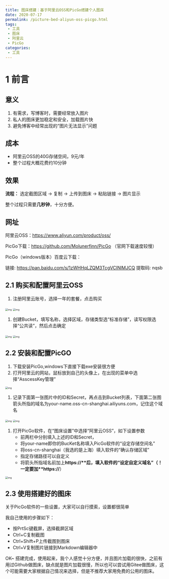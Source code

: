 ```yaml
---
title: 图床搭建：基于阿里云OSS和PicGo搭建个人图床
date: 2020-07-17
permalink: /picture-bed-aliyun-oss-picgo.html
tags:
 - 工具
 - 图床
 - 阿里云
 - PicGo
categories:
 - 工具
---
```


# 1 前言

## 意义

1. 有需求，写博客时，需要经常放入图片
2. 私人的图床更加稳定和安全，加载图片快
3. 避免博客中经常出现的“图片无法显示”问题

## 成本

- 阿里云OSS的40G存储空间，9元/年
- 整个过程大概花费约10分钟

## 效果

**流程：** 选定截图区域 -> 复制 -> 上传到图床 -> 粘贴链接 -> 图片显示

整个过程只需要**几秒钟**，十分方便。

## 网址

阿里云OSS：https://www.aliyun.com/product/oss/

PicGo下载：https://github.com/Molunerfinn/PicGo （官网下载速度较慢）

PicGo（windows版本）百度云下载：

链接: https://pan.baidu.com/s/1zWHHqLZQM3TcgVCINlMJCQ 提取码: nqsb

## 2.1 购买和配置阿里云OSS

1. 注册阿里云账号，选择一年的套餐，点击购买

<img src="https://my-imags.oss-cn-shanghai.aliyuncs.com/pic/20200717093017.png" alt="img" style="zoom: 50%;" />

<img src="https://my-imags.oss-cn-shanghai.aliyuncs.com/pic/20200717093112.png" alt="img" style="zoom:50%;" />

1. 创建Bucket，填写名称，选择区域，存储类型选“标准存储”，读写权限选择“公共读”，然后点击确定

<img src="https://my-imags.oss-cn-shanghai.aliyuncs.com/pic/20200717094159.png" alt="img" style="zoom:50%;" />

<img src="https://my-imags.oss-cn-shanghai.aliyuncs.com/pic/20200717094536.png" alt="img" style="zoom:50%;" />

## 2.2 安装和配置PicGO

1. 下载安装PicGo,windows下直接下载exe安装很方便
2. 打开阿里云的网站，鼠标放到自己的头像上，在出现的菜单中选择“AsscessKey管理”

<img src="https://my-imags.oss-cn-shanghai.aliyuncs.com/pic/20200717101914.png" alt="img" style="zoom:50%;" />

1. 记录下面第一张图片中的ID和Secret，再点击到Bucket列表，下面第二张图箭头所指的域名为your-name.oss-cn-shanghai.ailiyuns.com，记住这个域名

<img src="https://my-imags.oss-cn-shanghai.aliyuncs.com/pic/20200717102020.png" alt="img" style="zoom:50%;" />

<img src="https://my-imags.oss-cn-shanghai.aliyuncs.com/pic/20200717102429.png" alt="img" style="zoom:50%;" />

1. 打开PicGo软件，在“图床设置”中选择“阿里云OSS”，如下设置参数
   - 前两栏中分别填入上述的ID和Secret，
   - 将your-name即你的BucKet名称填入PicGo软件的“设定存储空间名”
   - 将oss-cn-shanghai（我选的是上海）填入软件的“确认存储区域”
   - 指定存储路径可以自定义
   - 将箭头所指域名前加上**https://\**后，填入软件的“设定自定义域名”（！一定要加\**https://**）

<img src="https://my-imags.oss-cn-shanghai.aliyuncs.com/pic/20200717101218.png" alt="img" style="zoom:50%;" />

## 2.3 使用搭建好的图床

关于PicGo软件的一些设置，大家可以自行摸索，设置都很简单

我自己使用的步骤如下：

- 按PrtSc键截屏，选择截屏区域
- Ctrl+C复制截图
- Ctrl+Shift+P上传截图到图床
- Ctrl+V复制图片链接到Markdown编辑器中

OK~ 搭建完成，使用起来，我个人感觉十分方便，并且图片加载的很快，之前有用过Github做图床，缺点就是图片加载很慢，所以也可以尝试用Gitee做图床，这个可能需要大家根据自己情况来选择，但是不推荐大家用免费的公用的图床。
